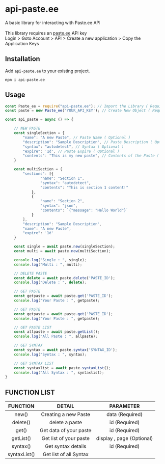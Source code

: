 # **api-paste.ee**

A basic library for interacting with Paste.ee API
<br><br>
This library requires an [paste.ee](https://paste.ee) API key
<br>
Login > Goto Account > API > Create a new application > Copy the Application Keys

## Installation

Add `api-paste.ee` to your existing project.

```
npm i api-paste.ee
```

## Usage

```js
const Paste_ee = require("api-paste.ee"); // Import the Library ( Required )
const paste = new Paste_ee('YOUR_API_KEY'); // Create New Object ( Required )

const api_paste = async () => {

    // NEW PASTE
    const singleSection = {
        "name": "A new Paste", // Paste Name ( Optional )
        "description": "Sample Description", // Paste Description ( Optional )
        "syntax": "autodetect", // Syntax ( Optional )
        "expire": '1d', // Paste Expire ( Optional )
        "contents": "This is my new paste", // Contents of the Paste ( Required )
    }

    const multiSection = {
        "sections": [{
                "name": "Section 1",
                "syntax": "autodetect",
                "contents": "This is section 1 content!"
            },
            {
                "name": "Section 2",
                "syntax": "json",
                "contents": `{"message": "Hello World"}`
            }
        ],
        "description": "Sample Description",
        "name": "A new Paste",
        "expire": '1d'
    }

    const single = await paste.new(singleSection);
    const multi = await paste.new(multiSection);

    console.log("Single : ", single);
    console.log("Multi : ", multi);

    // DELETE PASTE
    const delete = await paste.delete('PASTE_ID');
    console.log("Delete : ", delete);

    // GET PASTE
    const getpaste = await paste.get('PASTE_ID');
    console.log("Your Paste : ", getpaste);

    // GET PASTE
    const getpaste = await paste.get('PASTE_ID');
    console.log("Your Paste : ", getpaste);

    // GET PASTE LIST
    const allpaste = await paste.getList();
    console.log("All Paste : ", allpaste);

    // GET SYNTAX
    const syntax = await paste.syntax('SYNTAX_ID');
    console.log("Syntax : ", syntax);

    // GET SYNTAX LIST
    const syntaxlist = await paste.syntaxList();
    console.log("All Syntax : ", syntaxlist);
}

```

## **FUNCTION LIST**

| FUNCTION                 | DETAIL         | PARAMETER                 |
| :-----------: | :-----------------------: | :-----------------------: |
| new()         | Creating a new Paste      | data (Required)           |
| delete()      | delete a paste            | id (Required)             |
| get()         | Get data of your paste    | id (Required)             |
| getList()     | Get list of your paste    | display , page (Optional) |
| syntax()      | Get syntax details        | id (Required)             |
| syntaxList()  | Get list of all Syntax    |                           |
